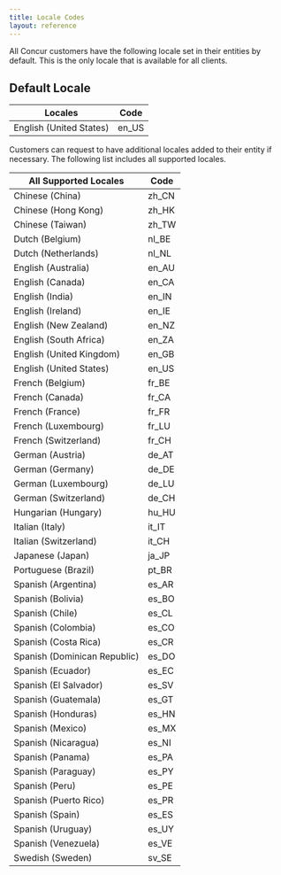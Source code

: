 ```yaml
---
title: Locale Codes
layout: reference
---
```


All Concur customers have the following locale set in their entities by default. This is the only locale that is available for all clients.

## Default Locale

|  Locales |Code|
|-----|-----|
|English (United States)|en_US|

Customers can request to have additional locales added to their entity if necessary. The following list includes all supported locales.

|  All Supported Locales |Code|
| ----- |-----|
|Chinese (China)|zh_CN|
|Chinese (Hong Kong)|zh_HK|
|Chinese (Taiwan)|zh_TW|
|Dutch (Belgium)|nl_BE|
|Dutch (Netherlands)|nl_NL|
|English (Australia)|en_AU|
|English (Canada)|en_CA|
|English (India)|en_IN|
|English (Ireland)|en_IE|
|English (New Zealand)|en_NZ|
|English (South Africa)|en_ZA|
|English (United Kingdom)|en_GB|
|English (United States)|en_US|
|French (Belgium)|fr_BE|
|French (Canada)|fr_CA|
|French (France)|fr_FR|
|French (Luxembourg)|fr_LU|
|French (Switzerland)|fr_CH|
|German (Austria)|de_AT|
|German (Germany)|de_DE|
|German (Luxembourg)|de_LU|
|German (Switzerland)|de_CH|
|Hungarian (Hungary)|hu_HU|
|Italian (Italy)|it_IT|
|Italian (Switzerland)|it_CH|
|Japanese (Japan)|ja_JP|
|Portuguese (Brazil)|pt_BR|
|Spanish (Argentina)|es_AR|
|Spanish (Bolivia)|es_BO|
|Spanish (Chile)|es_CL|
|Spanish (Colombia)|es_CO|
|Spanish (Costa Rica)|es_CR|
|Spanish (Dominican Republic)|es_DO|
|Spanish (Ecuador)|es_EC|
|Spanish (El Salvador)|es_SV|
|Spanish (Guatemala)|es_GT|
|Spanish (Honduras)|es_HN|
|Spanish (Mexico)|es_MX|
|Spanish (Nicaragua)|es_NI|
|Spanish (Panama)|es_PA|
|Spanish (Paraguay)|es_PY|
|Spanish (Peru)|es_PE|
|Spanish (Puerto Rico)|es_PR|
|Spanish (Spain)|es_ES|
|Spanish (Uruguay)|es_UY|
|Spanish (Venezuela)|es_VE|
|Swedish (Sweden)|sv_SE| 

<br>
